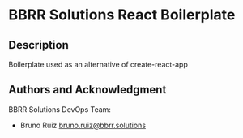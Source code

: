 # BBRR Solutions React Boilerplate

## Description

Boilerplate used as an alternative of create-react-app

## Authors and Acknowledgment

BBRR Solutions DevOps Team:

- Bruno Ruiz <bruno.ruiz@bbrr.solutions>
